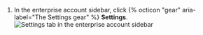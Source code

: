 1. In the enterprise account sidebar, click {% octicon "gear" aria-label="The Settings gear" %} **Settings**.
   ![Settings tab in the enterprise account sidebar](/assets/images/help/business-accounts/enterprise-account-settings-tab.png)
